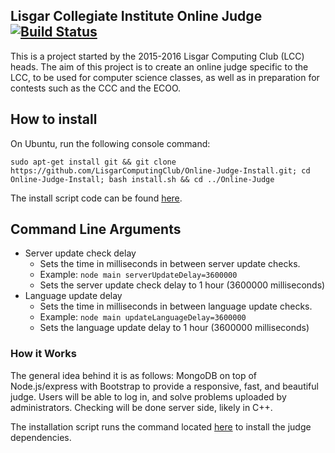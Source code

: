 ## Lisgar Collegiate Institute Online Judge [![Build Status](https://travis-ci.org/LisgarComputingClub/Online-Judge.svg?branch=master)](https://travis-ci.org/LisgarComputingClub/Online-Judge)

This is a project started by the 2015-2016 Lisgar Computing Club (LCC) heads. The aim of this project is to create an online judge specific to the LCC, to be used for computer science classes, as well as in preparation for contests such as the CCC and the ECOO.

## How to install

On Ubuntu, run the following console command:
```shell
sudo apt-get install git && git clone https://github.com/LisgarComputingClub/Online-Judge-Install.git; cd Online-Judge-Install; bash install.sh && cd ../Online-Judge
```


The install script code can be found [here](https://github.com/LisgarComputingClub/Online-Judge-Install).

## Command Line Arguments
- Server update check delay
    - Sets the time in milliseconds in between server update checks.
    - Example: ```node main serverUpdateDelay=3600000```
    - Sets the server update check delay to 1 hour (3600000 milliseconds)
- Language update delay
    - Sets the time in milliseconds in between language update checks.
    - Example: ```node main updateLanguageDelay=3600000```
    - Sets the language update delay to 1 hour (3600000 milliseconds)
    
### How it Works

The general idea behind it is as follows: MongoDB on top of Node.js/express with Bootstrap to provide a responsive, fast, and beautiful judge. Users will be able to log in, and solve problems uploaded by administrators. Checking will be done server side, likely in C++.

The installation script runs the command located [here](https://gist.github.com/Porso7/1dea6140143961a3c762) to install the judge dependencies.
